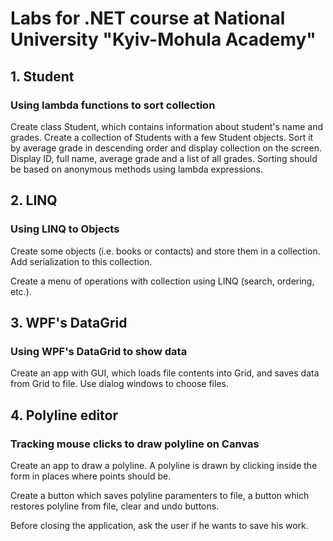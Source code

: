 # Labs for .NET course at National University "Kyiv-Mohula Academy"

## 1. Student

### Using lambda functions to sort collection

Create class Student, which contains information about student's name and grades. Create a collection of Students with a few Student objects. Sort it by average grade in descending order and display collection on the screen. Display ID, full name, average grade and a list of all grades. Sorting should be based on anonymous methods using lambda expressions.

## 2. LINQ

### Using LINQ to Objects

Create some objects (i.e. books or contacts) and store them in a collection. Add serialization to this collection.

Create a menu of operations with collection using LINQ (search, ordering, etc.).

## 3. WPF's DataGrid

### Using WPF's DataGrid to show data

Create an app with GUI, which loads file contents into Grid, and saves data from Grid to file. Use dialog windows to choose files.

## 4. Polyline editor

### Tracking mouse clicks to draw polyline on Canvas

Create an app to draw a polyline. A polyline is drawn by clicking inside the form in places where points should be.

Create a button which saves polyline paramenters to file, a button which restores polyline from file, clear and undo buttons.

Before closing the application, ask the user if he wants to save his work.

